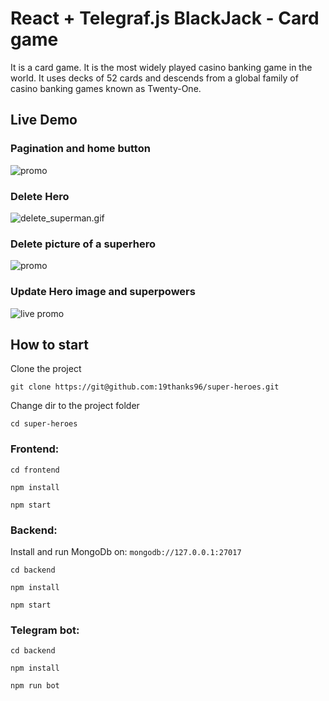 # React + Telegraf.js BlackJack - Card game
It is a card game. It is the most widely played casino banking game in the world.
It uses decks of 52 cards and descends from a global family of casino banking games known as Twenty-One.

## Live Demo

### Pagination and home button
![promo](./frontend/src/gifs/paginationreturnHome.gif)

### Delete Hero
![delete_superman.gif](./frontend/src/gifs/delete_superman.gif)

### Delete picture of a superhero
![promo](./frontend/src/gifs/delete_useless.img.gif)

### Update Hero image and superpowers
![live promo](./frontend/src/gifs/add_img%2BchangeInput.gif)


## How to start

Clone the project
```
git clone https://git@github.com:19thanks96/super-heroes.git
```

Change dir to the project folder
```
cd super-heroes
```

### Frontend:
```
cd frontend

npm install

npm start
```
### Backend:
Install and run MongoDb on: `mongodb://127.0.0.1:27017`
```
cd backend

npm install

npm start
```
### Telegram bot:
```
cd backend

npm install

npm run bot
```